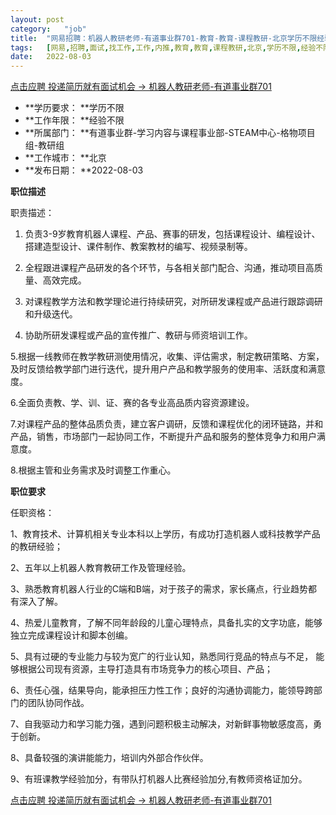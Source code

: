 ```yaml
---
layout:	post
category:	"job"
title:	"网易招聘：机器人教研老师-有道事业群701-教育-教育-课程教研-北京学历不限经验不限"
tags:	[网易,招聘,面试,找工作,工作,内推,教育,教育,课程教研,北京,学历不限,经验不限]
date:	2022-08-03
---
```


[点击应聘 投递简历就有面试机会 ->  机器人教研老师-有道事业群701](http://mobile.bole.netease.com/bole/boleDetail?id=42079&employeeId=346f03c3cda5f04c&key=all)



- **学历要求： **学历不限
- **工作年限： **经验不限
- **所属部门： **有道事业群-学习内容与课程事业部-STEAM中心-格物项目组-教研组
- **工作城市： **北京
- **发布日期： **2022-08-03



**职位描述**

职责描述：

1. 负责3-9岁教育机器人课程、产品、赛事的研发，包括课程设计、编程设计、搭建造型设计、课件制作、教案教材的编写、视频录制等。

2. 全程跟进课程产品研发的各个环节，与各相关部门配合、沟通，推动项目高质量、高效完成。

3. 对课程教学方法和教学理论进行持续研究，对所研发课程或产品进行跟踪调研和升级迭代。

4. 协助所研发课程或产品的宣传推广、教研与师资培训工作。

5.根据一线教师在教学教研测使用情况，收集、评估需求，制定教研策略、方案，及时反馈给教学部门进行迭代，提升用户产品和教学服务的使用率、活跃度和满意度。

6.全面负责教、学、训、证、赛的各专业高品质内容资源建设。

7.对课程产品的整体品质负责，建立客户调研，反馈和课程优化的闭环链路，并和产品，销售，市场部门一起协同工作，不断提升产品和服务的整体竞争力和用户满意度。

8.根据主管和业务需求及时调整工作重心。







**职位要求**

任职资格：

1、教育技术、计算机相关专业本科以上学历，有成功打造机器人或科技教学产品的教研经验；

2、五年以上机器人教育教研工作及管理经验。

3、熟悉教育机器人行业的C端和B端，对于孩子的需求，家长痛点，行业趋势都有深入了解。

4、热爱儿童教育，了解不同年龄段的儿童心理特点，具备扎实的文字功底，能够独立完成课程设计和脚本创编。

5、具有过硬的专业能力与较为宽广的行业认知，熟悉同行竞品的特点与不足， 能够根据公司现有资源，主导打造具有市场竞争力的核心项目、产品；

6、责任心强，结果导向，能承担压力性工作；良好的沟通协调能力，能领导跨部门的团队协同作战。

7、自我驱动力和学习能力强，遇到问题积极主动解决，对新鲜事物敏感度高，勇于创新。

8、具备较强的演讲能能力，培训内外部合作伙伴。

9、有班课教学经验加分，有带队打机器人比赛经验加分,有教师资格证加分。



[点击应聘 投递简历就有面试机会 ->  机器人教研老师-有道事业群701](http://mobile.bole.netease.com/bole/boleDetail?id=42079&employeeId=346f03c3cda5f04c&key=all)